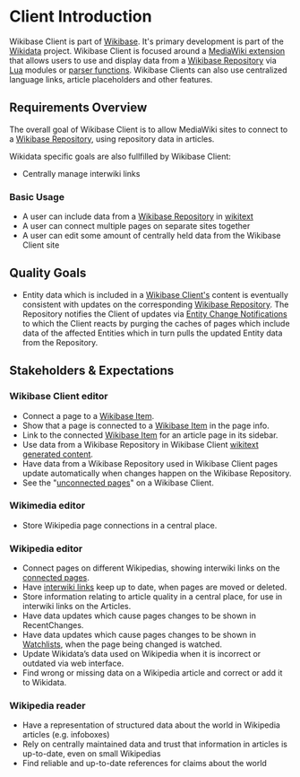 # Client Introduction

Wikibase Client is part of [Wikibase](../../Introduction.md).
It's primary development is part of the [Wikidata](../../Glossary.md#wikidata) project.
Wikibase Client is focused around a [MediaWiki extension](../../Glossary.md#mediawiki-extension) that allows users to use and display data from a [Wikibase Repository](../../Glossary.md#wikibase-repository) via [Lua](../../Glossary.md#lua) modules or [parser functions](../../Glossary.md#parser-function).
Wikibase Clients can also use centralized language links, article placeholders and other features.

## Requirements Overview

The overall goal of Wikibase Client is to allow MediaWiki sites to connect to a [Wikibase Repository](../../Glossary.md#wikibase-repository), using repository data in articles.

Wikidata specific goals are also fullfilled by Wikibase Client:

- Centrally manage interwiki links

### Basic Usage

- A user can include data from a [Wikibase Repository](../../Glossary.md#wikibase-repository) in [wikitext](../../Glossary.md#wikitext)
- A user can connect multiple pages on separate sites together
- A user can edit some amount of centrally held data from the Wikibase Client site

## Quality Goals

- Entity data which is included in a [Wikibase Client's](../overall/../../Glossary.md#wikibase-client) content is eventually consistent with updates on the corresponding [Wikibase Repository](../../Glossary.md#wikibase-repository). The Repository notifies the Client of updates via [Entity Change Notifications](./06-Runtime_View.md#entity-change-notifications) to which the Client reacts by purging the caches of pages which include data of the affected Entities which in turn pulls the updated Entity data from the Repository.

## Stakeholders & Expectations

### Wikibase Client editor

- Connect a page to a [Wikibase Item](../../Glossary.md#item).
- Show that a page is connected to a [Wikibase Item](../../Glossary.md#item) in the page info.
- Link to the connected [Wikibase Item](../../Glossary.md#item) for an article page in its sidebar.
- Use data from a Wikibase Repository in Wikibase Client [wikitext generated content](../overall/../../Glossary.md#wikitext-generated-content).
- Have data from a Wikibase Repository used in Wikibase Client pages update automatically when changes happen on the Wikibase Repository.
- See the "[unconnected pages](../../Glossary.md#connected-pages)" on a Wikibase Client.

### Wikimedia editor

- Store Wikipedia page connections in a central place.

### Wikipedia editor

- Connect pages on different Wikipedias, showing interwiki links on the [connected pages](../../Glossary.md#connected-pages).
- Have [interwiki links](../../Glossary.md#interwiki-links) keep up to date, when pages are moved or deleted.
- Store information relating to article quality in a central place, for use in interwiki links on the Articles.
- Have data updates which cause pages changes to be shown in RecentChanges.
- Have data updates which cause pages changes to be shown in [Watchlists](../../Glossary.md#watchlist), when the page being changed is watched.
- Update Wikidata’s data used on Wikipedia when it is incorrect or outdated via web interface.
- Find wrong or missing data on a Wikipedia article and correct or add it to Wikidata.

### Wikipedia reader

- Have a representation of structured data about the world in Wikipedia articles (e.g. infoboxes)
- Rely on centrally maintained data and trust that information in articles is up-to-date, even on small Wikipedias
- Find reliable and up-to-date references for claims about the world
